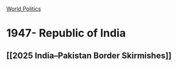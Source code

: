 [World Politics](../World%20Politics)

# 1947- Republic of India

## [[2025 India–Pakistan Border Skirmishes]]
## 